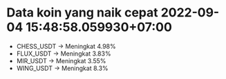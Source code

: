 # Data koin yang naik cepat 2022-09-04 15:48:58.059930+07:00

* CHESS_USDT -> Meningkat 4.98%
* FLUX_USDT -> Meningkat 3.83%
* MIR_USDT -> Meningkat 3.55%
* WING_USDT -> Meningkat 8.3%
